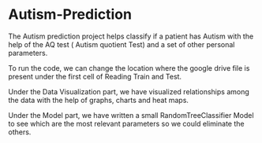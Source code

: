 # Autism-Prediction

The Autism prediction project helps classify if a patient has Autism with the help of the AQ test ( Autism quotient Test) and a set of other personal parameters.

To run the code, we can change the location where the google drive file is present under the first cell of Reading Train and Test. 

Under the Data Visualization part, we have visualized relationships among the data with the help of graphs, charts and heat maps. 

Under the Model part, we have written a small RandomTreeClassifier Model to see which are the most relevant parameters so we could eliminate the others.
